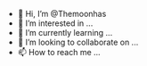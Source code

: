 - 👋 Hi, I’m @Themoonhas
- 👀 I’m interested in ...
- 🌱 I’m currently learning ...
- 💞️ I’m looking to collaborate on ...
- 📫 How to reach me ...

<!---
Themoonhas/Themoonhas is a ✨ special ✨ repository because its `README.md` (this file) appears on your GitHub profile.
You can click the Preview link to take a look at your changes.
--->
